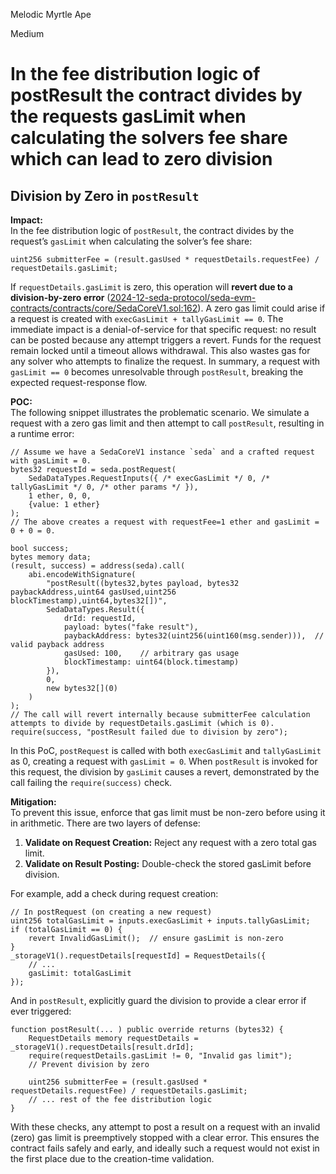 Melodic Myrtle Ape

Medium

# In the fee distribution logic of postResult the contract divides by the requests gasLimit when calculating the solvers fee share which can lead to zero division

## **Division by Zero in `postResult`**

**Impact:**  
In the fee distribution logic of `postResult`, the contract divides by the request’s `gasLimit` when calculating the solver’s fee share: 

```solidity
uint256 submitterFee = (result.gasUsed * requestDetails.requestFee) / requestDetails.gasLimit;
``` 

If `requestDetails.gasLimit` is zero, this operation will **revert due to a division-by-zero error** ([2024-12-seda-protocol/seda-evm-contracts/contracts/core/SedaCoreV1.sol:162](https://github.com/sherlock-audit/2024-12-seda-protocol/blob/main/seda-evm-contracts/contracts/core/SedaCoreV1.sol#L162)). A zero gas limit could arise if a request is created with `execGasLimit + tallyGasLimit == 0`. The immediate impact is a denial-of-service for that specific request: no result can be posted because any attempt triggers a revert. Funds for the request remain locked until a timeout allows withdrawal. This also wastes gas for any solver who attempts to finalize the request. In summary, a request with `gasLimit == 0` becomes unresolvable through `postResult`, breaking the expected request-response flow.

**POC:**  
The following snippet illustrates the problematic scenario. We simulate a request with a zero gas limit and then attempt to call `postResult`, resulting in a runtime error:

```solidity
// Assume we have a SedaCoreV1 instance `seda` and a crafted request with gasLimit = 0.
bytes32 requestId = seda.postRequest(
    SedaDataTypes.RequestInputs({ /* execGasLimit */ 0, /* tallyGasLimit */ 0, /* other params */ }), 
    1 ether, 0, 0,
    {value: 1 ether}
);
// The above creates a request with requestFee=1 ether and gasLimit = 0 + 0 = 0.

bool success;
bytes memory data;
(result, success) = address(seda).call(
    abi.encodeWithSignature(
        "postResult((bytes32,bytes payload, bytes32 paybackAddress,uint64 gasUsed,uint256 blockTimestamp),uint64,bytes32[])",
        SedaDataTypes.Result({
            drId: requestId,
            payload: bytes("fake result"),
            paybackAddress: bytes32(uint256(uint160(msg.sender))),  // valid payback address
            gasUsed: 100,    // arbitrary gas usage
            blockTimestamp: uint64(block.timestamp)
        }),
        0,
        new bytes32[](0)
    )
);
// The call will revert internally because submitterFee calculation attempts to divide by requestDetails.gasLimit (which is 0).
require(success, "postResult failed due to division by zero");
``` 

In this PoC, `postRequest` is called with both `execGasLimit` and `tallyGasLimit` as 0, creating a request with `gasLimit = 0`. When `postResult` is invoked for this request, the division by `gasLimit` causes a revert, demonstrated by the call failing the `require(success)` check.

**Mitigation:**  
To prevent this issue, enforce that gas limit must be non-zero before using it in arithmetic. There are two layers of defense:
1. **Validate on Request Creation:** Reject any request with a zero total gas limit.
2. **Validate on Result Posting:** Double-check the stored gasLimit before division.

For example, add a check during request creation: 

```solidity
// In postRequest (on creating a new request)
uint256 totalGasLimit = inputs.execGasLimit + inputs.tallyGasLimit;
if (totalGasLimit == 0) {
    revert InvalidGasLimit();  // ensure gasLimit is non-zero
}
_storageV1().requestDetails[requestId] = RequestDetails({
    // ...
    gasLimit: totalGasLimit
});
``` 

And in `postResult`, explicitly guard the division to provide a clear error if ever triggered: 

```solidity
function postResult(... ) public override returns (bytes32) {
    RequestDetails memory requestDetails = _storageV1().requestDetails[result.drId];
    require(requestDetails.gasLimit != 0, "Invalid gas limit"); 
    // Prevent division by zero
    
    uint256 submitterFee = (result.gasUsed * requestDetails.requestFee) / requestDetails.gasLimit;
    // ... rest of the fee distribution logic
}
``` 

With these checks, any attempt to post a result on a request with an invalid (zero) gas limit is preemptively stopped with a clear error. This ensures the contract fails safely and early, and ideally such a request would not exist in the first place due to the creation-time validation.